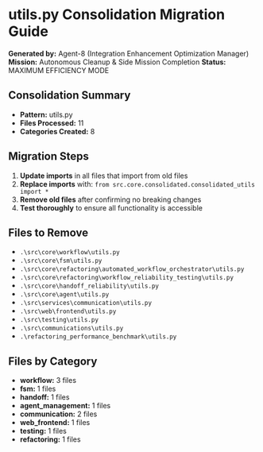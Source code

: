 # utils.py Consolidation Migration Guide

**Generated by:** Agent-8 (Integration Enhancement Optimization Manager)
**Mission:** Autonomous Cleanup & Side Mission Completion
**Status:** MAXIMUM EFFICIENCY MODE

## Consolidation Summary

- **Pattern:** utils.py
- **Files Processed:** 11
- **Categories Created:** 8

## Migration Steps

1. **Update imports** in all files that import from old files
2. **Replace imports** with: `from src.core.consolidated.consolidated_utils import *`
3. **Remove old files** after confirming no breaking changes
4. **Test thoroughly** to ensure all functionality is accessible

## Files to Remove

- `.\src\core\workflow\utils.py`
- `.\src\core\fsm\utils.py`
- `.\src\core\refactoring\automated_workflow_orchestrator\utils.py`
- `.\src\core\refactoring\workflow_reliability_testing\utils.py`
- `.\src\core\handoff_reliability\utils.py`
- `.\src\core\agent\utils.py`
- `.\src\services\communication\utils.py`
- `.\src\web\frontend\utils.py`
- `.\src\testing\utils.py`
- `.\src\communications\utils.py`
- `.\refactoring_performance_benchmark\utils.py`

## Files by Category

- **workflow:** 3 files
- **fsm:** 1 files
- **handoff:** 1 files
- **agent_management:** 1 files
- **communication:** 2 files
- **web_frontend:** 1 files
- **testing:** 1 files
- **refactoring:** 1 files
